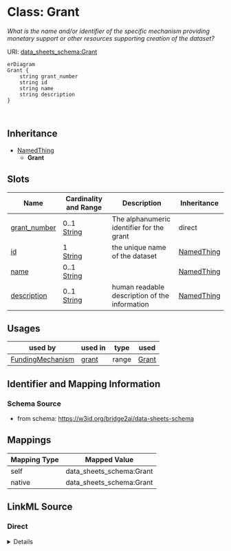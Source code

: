 

# Class: Grant


_What is the name and/or identifier of the specific mechanism providing monetary support or other resources supporting creation of the dataset?_





URI: [data_sheets_schema:Grant](https://w3id.org/bridge2ai/data-sheets-schema/Grant)



```mermaid
erDiagram
Grant {
    string grant_number  
    string id  
    string name  
    string description  
}



```




## Inheritance
* [NamedThing](NamedThing.md)
    * **Grant**



## Slots

| Name | Cardinality and Range | Description | Inheritance |
| ---  | --- | --- | --- |
| [grant_number](grant_number.md) | 0..1 <br/> [String](String.md) | The alphanumeric identifier for the grant | direct |
| [id](id.md) | 1 <br/> [String](String.md) | the unique name of the dataset | [NamedThing](NamedThing.md) |
| [name](name.md) | 0..1 <br/> [String](String.md) |  | [NamedThing](NamedThing.md) |
| [description](description.md) | 0..1 <br/> [String](String.md) | human readable description of the information | [NamedThing](NamedThing.md) |





## Usages

| used by | used in | type | used |
| ---  | --- | --- | --- |
| [FundingMechanism](FundingMechanism.md) | [grant](grant.md) | range | [Grant](Grant.md) |






## Identifier and Mapping Information







### Schema Source


* from schema: https://w3id.org/bridge2ai/data-sheets-schema





## Mappings

| Mapping Type | Mapped Value |
| ---  | ---  |
| self | data_sheets_schema:Grant |
| native | data_sheets_schema:Grant |





## LinkML Source

<!-- TODO: investigate https://stackoverflow.com/questions/37606292/how-to-create-tabbed-code-blocks-in-mkdocs-or-sphinx -->

### Direct

<details>
```yaml
name: Grant
description: What is the name and/or identifier of the specific mechanism providing
  monetary support or other resources supporting creation of the dataset?
from_schema: https://w3id.org/bridge2ai/data-sheets-schema
is_a: NamedThing
attributes:
  grant_number:
    name: grant_number
    description: The alphanumeric identifier for the grant.
    from_schema: https://w3id.org/bridge2ai/data-sheets-schema
    rank: 1000
    domain_of:
    - Grant
    range: string

```
</details>

### Induced

<details>
```yaml
name: Grant
description: What is the name and/or identifier of the specific mechanism providing
  monetary support or other resources supporting creation of the dataset?
from_schema: https://w3id.org/bridge2ai/data-sheets-schema
is_a: NamedThing
attributes:
  grant_number:
    name: grant_number
    description: The alphanumeric identifier for the grant.
    from_schema: https://w3id.org/bridge2ai/data-sheets-schema
    rank: 1000
    alias: grant_number
    owner: Grant
    domain_of:
    - Grant
    range: string
  id:
    name: id
    description: the unique name of the dataset
    from_schema: https://w3id.org/bridge2ai/data-sheets-schema
    exact_mappings:
    - schema:name
    rank: 1000
    slot_uri: dcterms:identifier
    identifier: true
    alias: id
    owner: Grant
    domain_of:
    - NamedThing
    - Information
    range: string
    required: true
  name:
    name: name
    from_schema: https://w3id.org/bridge2ai/data-sheets-schema
    rank: 1000
    slot_uri: schema:name
    alias: name
    owner: Grant
    domain_of:
    - NamedThing
    range: string
  description:
    name: description
    description: human readable description of the information
    from_schema: https://w3id.org/bridge2ai/data-sheets-schema
    rank: 1000
    slot_uri: dcterms:description
    alias: description
    owner: Grant
    domain_of:
    - NamedThing
    - Information
    - Relationships
    - Splits
    - DataAnomaly
    - Confidentiality
    - Deidentification
    - SensitiveElement
    - InstanceAcquisition
    - CollectionMechanism
    - DataCollector
    - CollectionTimeframe
    - EthicalReview
    - DirectCollection
    - CollectionNotification
    - CollectionConsent
    - ConsentRevocation
    - DataProtectionImpact
    - PreprocessingStrategy
    - CleaningStrategy
    - LabelingStrategy
    - RawData
    - ExistingUse
    - UseRepository
    - OtherTask
    - FutureUseImpact
    - DiscouragedUse
    - ThirdPartySharing
    - DistributionFormat
    - DistributionDate
    - LicenseAndUseTerms
    - IPRestrictions
    - ExportControlRegulatoryRestrictions
    - Maintainer
    - Erratum
    - UpdatePlan
    - RetentionLimits
    - VersionAccess
    - ExtensionMechanism
    range: string

```
</details>